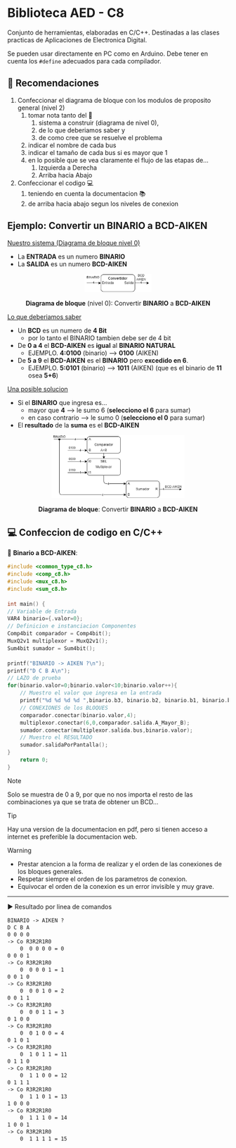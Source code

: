 # Biblioteca AED - C8

Conjunto de herramientas, elaboradas en C/C++. Destinadas a las clases practicas de Aplicaciones de Electronica Digital. 

Se pueden usar directamente en PC como en Arduino. Debe tener en cuenta los `#define` adecuados para cada compilador.

## :speech_balloon: Recomendaciones

1. Confeccionar el diagrama de bloque con los modulos de proposito general (nivel 2)
   1. tomar nota tanto del :pencil:
      1. sistema a construir (diagrama de nivel 0), 
      2. de lo que deberiamos saber y 
      3. de como cree que se resuelve el problema
   2. indicar el nombre de cada bus
   3. indicar el tamaño de cada bus si es mayor que 1
   4. en lo posible que se vea claramente el flujo de las etapas de...
      1. Izquierda a Derecha
      2. Arriba hacia Abajo
2. Confeccionar el codigo :computer:
   1. teniendo en cuenta la documentacion :books:
   2. de arriba hacia abajo segun los niveles de conexion

## Ejemplo: Convertir un **BINARIO** a **BCD-AIKEN**

<u>Nuestro sistema (Diagrama de bloque nivel 0)</u>
* La **ENTRADA** es un numero **BINARIO**
* La **SALIDA** es un numero **BCD-AIKEN**

<center>

<img width="30%" src="bloque0.png" />

**Diagrama de bloque** (nivel 0): Convertir **BINARIO** a **BCD-AIKEN**
</center>

<u>Lo que deberiamos saber</u>
* Un **BCD** es un numero de **4 Bit**
  * por lo tanto el BINARIO tambien debe ser de 4 bit
* De **0 a 4** el **BCD-AIKEN** es **igual** al **BINARIO NATURAL**
  * EJEMPLO. **4:0100** (binario) --> **0100** (AIKEN)
* De **5 a 9** el **BCD-AIKEN** es el **BINARIO** pero **excedido en 6**.
  * EJEMPLO. **5:0101** (binario) --> **1011** (AIKEN) (que es el binario de **11** osea **5+6**)

<u>Una posible solucion</u>
* Si el **BINARIO** que ingresa es...
  * mayor que **4** --> le sumo 6 (**selecciono el 6** para sumar)
  * en caso contrario --> le sumo 0 (**selecciono el 0** para sumar)
* El **resultado** de la **suma** es el **BCD-AIKEN**


<center>


<img width="60%" src="bintoaiken.png" />

<!-- ![](bintoaiken.png){html: width=60%} -->


**Diagrama de bloque**: Convertir **BINARIO** a **BCD-AIKEN**


</center>


## :computer: Confeccion de codigo en **C/C++**

:floppy_disk: **Binario a BCD-AIKEN**:

```C
#include <common_type_c8.h>
#include <comp_c8.h>
#include <mux_c8.h>
#include <sum_c8.h>

int main() {
// Variable de Entrada
VAR4 binario={.valor=0};
// Definicion e instanciacion Componentes
Comp4bit comparador = Comp4bit();
MuxQ2v1 multiplexor = MuxQ2v1();
Sum4bit sumador = Sum4bit();

printf("BINARIO -> AIKEN ?\n");
printf("D C B A\n");
// LAZO de prueba
for(binario.valor=0;binario.valor<10;binario.valor++){
    // Muestro el valor que ingresa en la entrada
    printf("%d %d %d %d ",binario.b3, binario.b2, binario.b1, binario.b0);
    // CONEXIONES de los BLOQUES
    comparador.conectar(binario.valor,4);
    multiplexor.conectar(6,0,comparador.salida.A_Mayor_B);
    sumador.conectar(multiplexor.salida.bus,binario.valor);
    // Muestro el RESULTADO
    sumador.salidaPorPantalla();
}
    return 0;
}
```

> [!NOTE]  
> Solo se muestra de 0 a 9, por que no nos importa el resto de las
> combinaciones ya que se trata de obtener un BCD...

> [!TIP]
> Hay una version de la documentacion en pdf, pero si tienen acceso
> a internet es preferible la documentacion web.

> [!WARNING]  
> * Prestar atencion a la forma de realizar y el orden de las 
> conexiones de los bloques generales.
> * Respetar siempre el orden de los parametros de conexion.
> * Equivocar el orden de la conexion es un error invisible y muy grave.

---

:arrow_forward: Resultado por linea de comandos

```
BINARIO -> AIKEN ?
D C B A
0 0 0 0
-> Co R3R2R1R0
    0  0 0 0 0 = 0
0 0 0 1
-> Co R3R2R1R0
    0  0 0 0 1 = 1
0 0 1 0
-> Co R3R2R1R0
    0  0 0 1 0 = 2
0 0 1 1
-> Co R3R2R1R0
    0  0 0 1 1 = 3
0 1 0 0
-> Co R3R2R1R0
    0  0 1 0 0 = 4
0 1 0 1
-> Co R3R2R1R0
    0  1 0 1 1 = 11
0 1 1 0
-> Co R3R2R1R0
    0  1 1 0 0 = 12
0 1 1 1
-> Co R3R2R1R0
    0  1 1 0 1 = 13
1 0 0 0
-> Co R3R2R1R0
    0  1 1 1 0 = 14
1 0 0 1
-> Co R3R2R1R0
    0  1 1 1 1 = 15
```